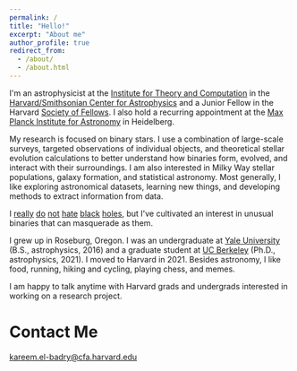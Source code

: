```yaml
---
permalink: /
title: "Hello!"
excerpt: "About me"
author_profile: true
redirect_from: 
  - /about/
  - /about.html
---
```


I'm an astrophysicist at the [Institute for Theory and Computation](https://itc.cfa.harvard.edu/) in the [Harvard/Smithsonian Center for Astrophysics](https://www.cfa.harvard.edu/) and a Junior Fellow in the Harvard [Society of Fellows](https://socfell.fas.harvard.edu/about). I also hold a recurring appointment at the [Max Planck Institute for Astronomy](https://www.mpia.de/en) in Heidelberg.

My research is focused on binary stars. I use a combination of large-scale surveys, targeted observations of individual objects, and theoretical stellar evolution calculations to better understand how binaries form, evolved, and interact with their surroundings. I am also interested in Milky Way stellar populations, galaxy formation, and statistical astronomy.  Most generally, I like exploring astronomical datasets, learning new things, and developing methods to extract information from data. 

I [really](https://ui.adsabs.harvard.edu/abs/2020MNRAS.493L..22E/abstract) [do](https://ui.adsabs.harvard.edu/abs/2021MNRAS.502.3436E/abstract) [not](https://ui.adsabs.harvard.edu/abs/2021arXiv211107925E/abstract) [hate](https://ui.adsabs.harvard.edu/abs/2021arXiv211205030E/abstract) [black](https://ui.adsabs.harvard.edu/abs/2022arXiv220306348E/abstract) [holes](https://arxiv.org/abs/2007.03350), but I've cultivated an interest in unusual binaries that can masquerade as them. 

I grew up in Roseburg, Oregon. I was an undergraduate at [Yale University](https://astronomy.yale.edu/) (B.S., astrophysics, 2016) and a graduate student at [UC Berkeley](https://astro.berkeley.edu/) (Ph.D., astrophysics, 2021). I moved to Harvard in 2021. Besides astronomy, I like food, running, hiking and cycling, playing chess, and memes.

I am happy to talk anytime with Harvard grads and undergrads interested in working on a research project.

Contact Me
======
kareem.el-badry@cfa.harvard.edu 